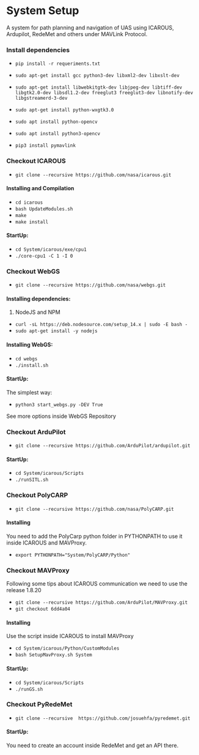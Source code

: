# System Setup 
A system for path planning and navigation of UAS using ICAROUS, Ardupilot, RedeMet and others under MAVLink Protocol. 

### Install dependencies

- `pip install -r requeriments.txt`
  
- `sudo apt-get install gcc python3-dev libxml2-dev libxslt-dev`

- `sudo apt-get install libwebkitgtk-dev libjpeg-dev libtiff-dev libgtk2.0-dev libsdl1.2-dev freeglut3 freeglut3-dev libnotify-dev libgstreamerd-3-dev`

- `sudo apt-get install python-wxgtk3.0`

- `sudo apt install python-opencv`

- `sudo apt install python3-opencv`

- `pip3 install pymavlink`


### Checkout ICAROUS
- `git clone --recursive https://github.com/nasa/icarous.git`

#### Installing and Compilation
- `cd icarous`
- `bash UpdateModules.sh`
- `make`
- `make install`
  
#### StartUp:
- `cd System/icarous/exe/cpu1`
- `./core-cpu1 -C 1 -I 0`

### Checkout WebGS
- `git clone --recursive https://github.com/nasa/webgs.git`
#### Installing dependencies:

 1. NodeJS and NPM 
- `curl -sL https://deb.nodesource.com/setup_14.x | sudo -E bash -`
- `sudo apt-get install -y nodejs`
#### Installing WebGS:
- `cd webgs`
- `./install.sh`
#### StartUp:

The simplest way:

- `python3 start_webgs.py -DEV True`
 
See more options inside WebGS Repository

### Checkout ArduPilot
- `git clone --recursive https://github.com/ArduPilot/ardupilot.git`

#### StartUp:
- `cd System/icarous/Scripts`
- `./runSITL.sh`


### Checkout PolyCARP
- `git clone --recursive https://github.com/nasa/PolyCARP.git`

#### Installing
You need to add the PolyCarp python folder in PYTHONPATH to use it inside ICAROUS and MAVProxy.
- `export PYTHONPATH="System/PolyCARP/Python"`


### Checkout MAVProxy
Following some tips about ICAROUS communication we need to use the release  1.8.20 
- `git clone --recursive https://github.com/ArduPilot/MAVProxy.git`
- `git checkout 6dd4a04`

#### Installing
Use the script inside ICAROUS to install MAVProxy
- `cd System/icarous/Python/CustomModules`
- `bash SetupMavProxy.sh System`
#### StartUp:
- `cd System/icarous/Scripts`
- `./runGS.sh`

### Checkout PyRedeMet

- `git clone --recursive  https://github.com/josuehfa/pyredemet.git`

#### StartUp:
You need to create an account inside RedeMet and get an API there.

